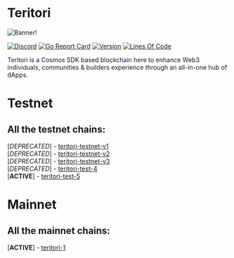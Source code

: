 # Teritori

![Banner!](assets/banner.png)

[![Discord](https://badgen.net/badge/icon/discord?icon=discord&label)](https://discord.gg/teritori)
[![Go Report Card](https://goreportcard.com/badge/github.com/TERITORI/teritori-chain?style=flat-square)](https://goreportcard.com/report/github.com/TERITORI/teritori-chain)
[![Version](https://img.shields.io/github/tag/TERITORI/teritori-chain.svg?style=flat-square)](https://github.com/TERITORI/teritori-chain/releases/latest)
[![Lines Of Code](https://img.shields.io/tokei/lines/github/TERITORI/teritori-chain?style=flat-square)](https://github.com/TERITORI/teritori-chain)

Teritori is a Cosmos SDK based blockchain here to enhance Web3 individuals, communities & builders experience through an all-in-one hub of dApps.

# Testnet

## All the testnet chains:
[*DEPRECATED*] - [teritori-testnet-v1](https://github.com/TERITORI/teritori-chain/tree/main/testnet/teritori-testnet-v1)    
[*DEPRECATED*] - [teritori-testnet-v2](https://github.com/TERITORI/teritori-chain/tree/main/testnet/teritori-testnet-v2)    
[*DEPRECATED*] - [teritori-testnet-v3](https://github.com/TERITORI/teritori-chain/tree/main/testnet/teritori-testnet-v3)    
[*DEPRECATED*] - [teritori-test-4](https://github.com/TERITORI/teritori-chain/tree/main/testnet/teritori-test-4)    
[__ACTIVE__] - [teritori-test-5](https://github.com/TERITORI/teritori-chain/tree/main/testnet/teritori-test-5)    

# Mainnet

## All the mainnet chains:
[__ACTIVE__] - [teritori-1](https://github.com/TERITORI/teritori-chain/tree/main/mainnet/teritori-1)    
